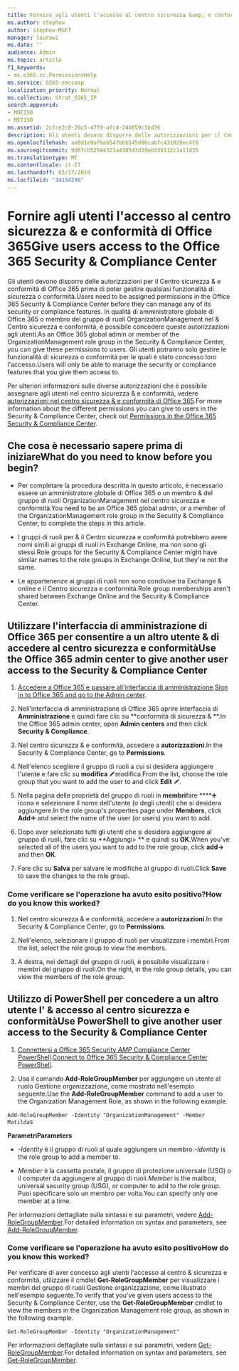 ```yaml
---
title: Fornire agli utenti l'accesso al centro sicurezza &amp; e conformità di Office 365
ms.author: stephow
author: stephow-MSFT
manager: laurawi
ms.date: ''
audience: Admin
ms.topic: article
f1_keywords:
- ms.o365.cc.PermissionsHelp
ms.service: O365-seccomp
localization_priority: Normal
ms.collection: Strat_O365_IP
search.appverid:
- MOE150
- MET150
ms.assetid: 2cfce2c8-20c5-47f9-afc4-24b059c1bd76
description: Gli utenti devono disporre delle autorizzazioni per il Centro sicurezza &amp; e conformità di Office 365 prima di poter gestire qualsiasi funzionalità di sicurezza o conformità.
ms.openlocfilehash: aa0d1e9af6eb547bbb145d06cabfc431028ec4f0
ms.sourcegitcommit: 9d67cb52544321a430343d39eb336112c1a11d35
ms.translationtype: MT
ms.contentlocale: it-IT
ms.lasthandoff: 05/17/2019
ms.locfileid: "34154298"
---
```

# <a name="give-users-access-to-the-office-365-security-amp-compliance-center"></a><span data-ttu-id="ff959-103">Fornire agli utenti l'accesso al centro sicurezza &amp; e conformità di Office 365</span><span class="sxs-lookup"><span data-stu-id="ff959-103">Give users access to the Office 365 Security &amp; Compliance Center</span></span>

<span data-ttu-id="ff959-104">Gli utenti devono disporre delle autorizzazioni per il Centro sicurezza &amp; e conformità di Office 365 prima di poter gestire qualsiasi funzionalità di sicurezza o conformità.</span><span class="sxs-lookup"><span data-stu-id="ff959-104">Users need to be assigned permissions in the Office 365 Security &amp; Compliance Center before they can manage any of its security or compliance features.</span></span> <span data-ttu-id="ff959-105">In qualità di amministratore globale di Office 365 o membro del gruppo di ruoli OrganizationManagement nel &amp; Centro sicurezza e conformità, è possibile concedere queste autorizzazioni agli utenti.</span><span class="sxs-lookup"><span data-stu-id="ff959-105">As an Office 365 global admin or member of the OrganizationManagement role group in the Security &amp; Compliance Center, you can give these permissions to users.</span></span> <span data-ttu-id="ff959-106">Gli utenti potranno solo gestire le funzionalità di sicurezza o conformità per le quali è stato concesso loro l'accesso.</span><span class="sxs-lookup"><span data-stu-id="ff959-106">Users will only be able to manage the security or compliance features that you give them access to.</span></span> 
  
<span data-ttu-id="ff959-107">Per ulteriori informazioni sulle diverse autorizzazioni che è possibile assegnare agli utenti nel centro sicurezza &amp; e conformità, vedere [autorizzazioni nel centro sicurezza &amp; e conformità di Office 365](permissions-in-the-security-and-compliance-center.md).</span><span class="sxs-lookup"><span data-stu-id="ff959-107">For more information about the different permissions you can give to users in the Security &amp; Compliance Center, check out [Permissions in the Office 365 Security &amp; Compliance Center](permissions-in-the-security-and-compliance-center.md).</span></span>
  
## <a name="what-do-you-need-to-know-before-you-begin"></a><span data-ttu-id="ff959-108">Che cosa è necessario sapere prima di iniziare</span><span class="sxs-lookup"><span data-stu-id="ff959-108">What do you need to know before you begin?</span></span>

- <span data-ttu-id="ff959-109">Per completare la procedura descritta in questo articolo, è necessario essere un amministratore globale di Office 365 o un membro &amp; del gruppo di ruoli OrganizationManagement nel centro sicurezza e conformità.</span><span class="sxs-lookup"><span data-stu-id="ff959-109">You need to be an Office 365 global admin, or a member of the OrganizationManagement role group in the Security &amp; Compliance Center, to complete the steps in this article.</span></span>
    
- <span data-ttu-id="ff959-110">I gruppi di ruoli per &amp; il Centro sicurezza e conformità potrebbero avere nomi simili ai gruppi di ruoli in Exchange Online, ma non sono gli stessi.</span><span class="sxs-lookup"><span data-stu-id="ff959-110">Role groups for the Security &amp; Compliance Center might have similar names to the role groups in Exchange Online, but they're not the same.</span></span> 
    
- <span data-ttu-id="ff959-111">Le appartenenze ai gruppi di ruoli non sono condivise tra Exchange &amp; online e il Centro sicurezza e conformità.</span><span class="sxs-lookup"><span data-stu-id="ff959-111">Role group memberships aren't shared between Exchange Online and the Security &amp; Compliance Center.</span></span>
    
## <a name="use-the-office-365-admin-center-to-give-another-user-access-to-the-security-amp-compliance-center"></a><span data-ttu-id="ff959-112">Utilizzare l'interfaccia di amministrazione di Office 365 per consentire a un altro utente &amp; di accedere al centro sicurezza e conformità</span><span class="sxs-lookup"><span data-stu-id="ff959-112">Use the Office 365 admin center to give another user access to the Security &amp; Compliance Center</span></span>

1. <span data-ttu-id="ff959-113">[Accedere a Office 365 e passare all'interfaccia di amministrazione](https://go.microsoft.com/fwlink/p/?LinkId=525275).</span><span class="sxs-lookup"><span data-stu-id="ff959-113">[Sign in to Office 365 and go to the Admin center](https://go.microsoft.com/fwlink/p/?LinkId=525275).</span></span>
    
2. <span data-ttu-id="ff959-114">Nell'interfaccia di amministrazione di Office 365 aprire interfaccia di **Amministrazione** e quindi fare clic su \*\*conformità di sicurezza &amp; \*\*.</span><span class="sxs-lookup"><span data-stu-id="ff959-114">In the Office 365 admin center, open **Admin centers** and then click **Security &amp; Compliance**.</span></span> 
    
3. <span data-ttu-id="ff959-115">Nel centro sicurezza &amp; e conformità, accedere a **autorizzazioni**.</span><span class="sxs-lookup"><span data-stu-id="ff959-115">In the Security &amp; Compliance Center, go to **Permissions**.</span></span>
    
4. <span data-ttu-id="ff959-116">Nell'elenco scegliere il gruppo di ruoli a cui si desidera aggiungere l'utente e fare clic su **modifica** ![icona](media/O365_MDM_CreatePolicy_EditIcon.gif)modifica.</span><span class="sxs-lookup"><span data-stu-id="ff959-116">From the list, choose the role group that you want to add the user to and click **Edit** ![Edit icon](media/O365_MDM_CreatePolicy_EditIcon.gif).</span></span>
    
5. <span data-ttu-id="ff959-117">Nella pagina delle proprietà del gruppo di ruoli in **membri**fare \*\*\*\*![clic su Aggiungi](media/ITPro-EAC-AddIcon.gif) icona e selezionare il nome dell'utente (o degli utenti) che si desidera aggiungere.</span><span class="sxs-lookup"><span data-stu-id="ff959-117">In the role group's properties page under **Members**, click **Add**![Add Icon](media/ITPro-EAC-AddIcon.gif) and select the name of the user (or users) you want to add.</span></span> 
    
6. <span data-ttu-id="ff959-118">Dopo aver selezionato tutti gli utenti che si desidera aggiungere al gruppo di ruoli, fare clic su \*\*Aggiungi\> \*\* e quindi su **OK**.</span><span class="sxs-lookup"><span data-stu-id="ff959-118">When you've selected all of the users you want to add to the role group, click **add-\>** and then **OK**.</span></span>
    
7. <span data-ttu-id="ff959-119">Fare clic su **Salva** per salvare le modifiche al gruppo di ruoli.</span><span class="sxs-lookup"><span data-stu-id="ff959-119">Click **Save** to save the changes to the role group.</span></span> 
    
### <a name="how-do-you-know-this-worked"></a><span data-ttu-id="ff959-120">Come verificare se l'operazione ha avuto esito positivo?</span><span class="sxs-lookup"><span data-stu-id="ff959-120">How do you know this worked?</span></span>

1. <span data-ttu-id="ff959-121">Nel centro sicurezza &amp; e conformità, accedere a **autorizzazioni**.</span><span class="sxs-lookup"><span data-stu-id="ff959-121">In the Security &amp; Compliance Center, go to **Permissions**.</span></span>
    
2. <span data-ttu-id="ff959-122">Nell'elenco, selezionare il gruppo di ruoli per visualizzare i membri.</span><span class="sxs-lookup"><span data-stu-id="ff959-122">From the list, select the role group to view the members.</span></span>
    
3. <span data-ttu-id="ff959-123">A destra, nei dettagli del gruppo di ruoli, è possibile visualizzare i membri del gruppo di ruoli.</span><span class="sxs-lookup"><span data-stu-id="ff959-123">On the right, in the role group details, you can view the members of the role group.</span></span>
    
## <a name="use-powershell-to-give-another-user-access-to-the-security-amp-compliance-center"></a><span data-ttu-id="ff959-124">Utilizzo di PowerShell per concedere a un altro utente l' &amp; accesso al centro sicurezza e conformità</span><span class="sxs-lookup"><span data-stu-id="ff959-124">Use PowerShell to give another user access to the Security &amp; Compliance Center</span></span>

1. <span data-ttu-id="ff959-125">[Connettersi a Office 365 Security _AMP_ Compliance Center PowerShell](https://docs.microsoft.com/en-us/powershell/exchange/office-365-scc/connect-to-scc-powershell/connect-to-scc-powershell?view=exchange-ps).</span><span class="sxs-lookup"><span data-stu-id="ff959-125">[Connect to Office 365 Security & Compliance Center PowerShell](https://docs.microsoft.com/en-us/powershell/exchange/office-365-scc/connect-to-scc-powershell/connect-to-scc-powershell?view=exchange-ps).</span></span>
    
2. <span data-ttu-id="ff959-126">Usa il comando **Add-RoleGroupMember** per aggiungere un utente al ruolo Gestione organizzazione, come mostrato nell'esempio seguente.</span><span class="sxs-lookup"><span data-stu-id="ff959-126">Use the **Add-RoleGroupMember** command to add a user to the Organization Management Role, as shown in the following example.</span></span> 
    
  ```
  Add-RoleGroupMember -Identity "OrganizationManagement" -Member MatildaS
  
  ```

 <span data-ttu-id="ff959-127">**Parametri**</span><span class="sxs-lookup"><span data-stu-id="ff959-127">**Parameters**</span></span>
  
- <span data-ttu-id="ff959-128">_-Identity_ è il gruppo di ruoli al quale aggiungere un membro.</span><span class="sxs-lookup"><span data-stu-id="ff959-128">_-Identity_ is the role group to add a member to.</span></span> 
    
- <span data-ttu-id="ff959-129">_Member_ è la cassetta postale, il gruppo di protezione universale (USG) o il computer da aggiungere al gruppo di ruoli.</span><span class="sxs-lookup"><span data-stu-id="ff959-129">_Member_ is the mailbox, universal security group (USG), or computer to add to the role group.</span></span> <span data-ttu-id="ff959-130">Puoi specificare solo un membro per volta.</span><span class="sxs-lookup"><span data-stu-id="ff959-130">You can specify only one member at a time.</span></span> 
    
<span data-ttu-id="ff959-131">Per informazioni dettagliate sulla sintassi e sui parametri, vedere [Add-RoleGroupMember](https://go.microsoft.com/fwlink/p/?LinkId=510859).</span><span class="sxs-lookup"><span data-stu-id="ff959-131">For detailed information on syntax and parameters, see [Add-RoleGroupMember](https://go.microsoft.com/fwlink/p/?LinkId=510859).</span></span>
  
### <a name="how-do-you-know-this-worked"></a><span data-ttu-id="ff959-132">Come verificare se l'operazione ha avuto esito positivo</span><span class="sxs-lookup"><span data-stu-id="ff959-132">How do you know this worked?</span></span>

<span data-ttu-id="ff959-133">Per verificare di aver concesso agli utenti l'accesso al centro &amp; sicurezza e conformità, utilizzare il cmdlet **Get-RoleGroupMember** per visualizzare i membri del gruppo di ruoli Gestione organizzazione, come illustrato nell'esempio seguente.</span><span class="sxs-lookup"><span data-stu-id="ff959-133">To verify that you've given users access to the Security &amp; Compliance Center, use the **Get-RoleGroupMember** cmdlet to view the members in the Organization Management role group, as shown in the following example.</span></span> 
  
```
Get-RoleGroupMember -Identity "OrganizationManagement"

```

<span data-ttu-id="ff959-134">Per informazioni dettagliate sulla sintassi e sui parametri, vedere [Get-RoleGroupMember](https://go.microsoft.com/fwlink/p/?LinkId=510860).</span><span class="sxs-lookup"><span data-stu-id="ff959-134">For detailed information on syntax and parameters, see [Get-RoleGroupMember](https://go.microsoft.com/fwlink/p/?LinkId=510860).</span></span>
  

